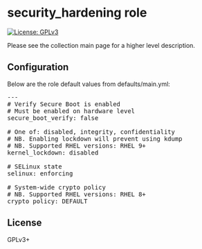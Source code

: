 # security_hardening role

[![License: GPLv3](https://img.shields.io/badge/license-GPLv3-brightgreen.svg)](https://www.gnu.org/licenses/gpl-3.0)

Please see the collection main page for a higher level description.

## Configuration

Below are the role default values from defaults/main.yml:

<pre>
---
# Verify Secure Boot is enabled
# Must be enabled on hardware level
secure_boot_verify: false

# One of: disabled, integrity, confidentiality
# NB. Enabling lockdown will prevent using kdump
# NB. Supported RHEL versions: RHEL 9+
kernel_lockdown: disabled

# SELinux state
selinux: enforcing

# System-wide crypto policy
# NB. Supported RHEL versions: RHEL 8+
crypto_policy: DEFAULT
</pre>

## License

GPLv3+
